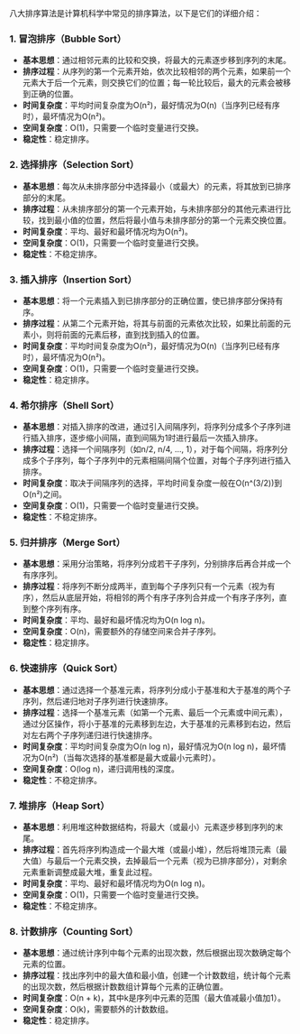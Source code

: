 八大排序算法是计算机科学中常见的排序算法，以下是它们的详细介绍：

### 1. 冒泡排序（Bubble Sort）
- **基本思想**：通过相邻元素的比较和交换，将最大的元素逐步移到序列的末尾。
- **排序过程**：从序列的第一个元素开始，依次比较相邻的两个元素，如果前一个元素大于后一个元素，则交换它们的位置；每一轮比较后，最大的元素会被移到正确的位置。
- **时间复杂度**：平均时间复杂度为O(n²)，最好情况为O(n)（当序列已经有序时），最坏情况为O(n²)。
- **空间复杂度**：O(1)，只需要一个临时变量进行交换。
- **稳定性**：稳定排序。

### 2. 选择排序（Selection Sort）
- **基本思想**：每次从未排序部分中选择最小（或最大）的元素，将其放到已排序部分的末尾。
- **排序过程**：从未排序部分的第一个元素开始，与未排序部分的其他元素进行比较，找到最小值的位置，然后将最小值与未排序部分的第一个元素交换位置。
- **时间复杂度**：平均、最好和最坏情况均为O(n²)。
- **空间复杂度**：O(1)，只需要一个临时变量进行交换。
- **稳定性**：不稳定排序。

### 3. 插入排序（Insertion Sort）
- **基本思想**：将一个元素插入到已排序部分的正确位置，使已排序部分保持有序。
- **排序过程**：从第二个元素开始，将其与前面的元素依次比较，如果比前面的元素小，则将前面的元素后移，直到找到插入的位置。
- **时间复杂度**：平均时间复杂度为O(n²)，最好情况为O(n)（当序列已经有序时），最坏情况为O(n²)。
- **空间复杂度**：O(1)，只需要一个临时变量进行交换。
- **稳定性**：稳定排序。

### 4. 希尔排序（Shell Sort）
- **基本思想**：对插入排序的改进，通过引入间隔序列，将序列分成多个子序列进行插入排序，逐步缩小间隔，直到间隔为1时进行最后一次插入排序。
- **排序过程**：选择一个间隔序列（如n/2, n/4, ..., 1），对于每个间隔，将序列分成多个子序列，每个子序列中的元素相隔间隔个位置，对每个子序列进行插入排序。
- **时间复杂度**：取决于间隔序列的选择，平均时间复杂度一般在O(n^(3/2))到O(n²)之间。
- **空间复杂度**：O(1)，只需要一个临时变量进行交换。
- **稳定性**：不稳定排序。

### 5. 归并排序（Merge Sort）
- **基本思想**：采用分治策略，将序列分成若干子序列，分别排序后再合并成一个有序序列。
- **排序过程**：将序列不断分成两半，直到每个子序列只有一个元素（视为有序），然后从底层开始，将相邻的两个有序子序列合并成一个有序子序列，直到整个序列有序。
- **时间复杂度**：平均、最好和最坏情况均为O(n log n)。
- **空间复杂度**：O(n)，需要额外的存储空间来合并子序列。
- **稳定性**：稳定排序。

### 6. 快速排序（Quick Sort）
- **基本思想**：通过选择一个基准元素，将序列分成小于基准和大于基准的两个子序列，然后递归地对子序列进行快速排序。
- **排序过程**：选择一个基准元素（如第一个元素、最后一个元素或中间元素），通过分区操作，将小于基准的元素移到左边，大于基准的元素移到右边，然后对左右两个子序列递归进行快速排序。
- **时间复杂度**：平均时间复杂度为O(n log n)，最好情况为O(n log n)，最坏情况为O(n²)（当每次选择的基准都是最大或最小元素时）。
- **空间复杂度**：O(log n)，递归调用栈的深度。
- **稳定性**：不稳定排序。

### 7. 堆排序（Heap Sort）
- **基本思想**：利用堆这种数据结构，将最大（或最小）元素逐步移到序列的末尾。
- **排序过程**：首先将序列构造成一个最大堆（或最小堆），然后将堆顶元素（最大值）与最后一个元素交换，去掉最后一个元素（视为已排序部分），对剩余元素重新调整成最大堆，重复此过程。
- **时间复杂度**：平均、最好和最坏情况均为O(n log n)。
- **空间复杂度**：O(1)，只需要一个临时变量进行交换。
- **稳定性**：不稳定排序。

### 8. 计数排序（Counting Sort）
- **基本思想**：通过统计序列中每个元素的出现次数，然后根据出现次数确定每个元素的位置。
- **排序过程**：找出序列中的最大值和最小值，创建一个计数数组，统计每个元素的出现次数，然后根据计数数组计算每个元素的正确位置。
- **时间复杂度**：O(n + k)，其中k是序列中元素的范围（最大值减最小值加1）。
- **空间复杂度**：O(k)，需要额外的计数数组。
- **稳定性**：稳定排序。